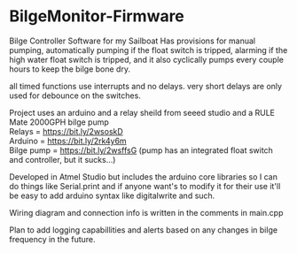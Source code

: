 # BilgeMonitor-Firmware
Bilge Controller Software for my Sailboat
Has provisions for manual pumping, automatically pumping if the float switch is tripped, alarming if the high water float switch is tripped, and it also cyclically pumps every couple hours to keep the bilge bone dry.

all timed functions use interrupts and no delays. very short delays are only used for debounce on the switches.

Project uses an arduino and a relay sheild from seeed studio and a RULE Mate 2000GPH bilge pump
<br>
Relays = https://bit.ly/2wsoskD
<br>
Arduino = https://bit.ly/2rk4y6m
<br>
Bilge pump = https://bit.ly/2wsffsG  (pump has an integrated float switch and controller, but it sucks...)

Developed in Atmel Studio but includes the arduino core libraries so I can do things like Serial.print and if anyone want's to modify it for their use it'll be easy to add arduino syntax like digitalwrite and such.

Wiring diagram and connection info is written in the comments in main.cpp

Plan to add logging capabillities and alerts based on any changes in bilge frequency in the future.
